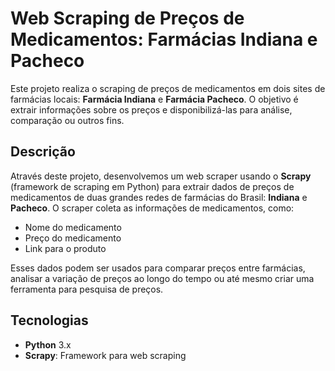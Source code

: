 # Web Scraping de Preços de Medicamentos: Farmácias Indiana e Pacheco

Este projeto realiza o scraping de preços de medicamentos em dois sites de farmácias locais: **Farmácia Indiana** e **Farmácia Pacheco**. O objetivo é extrair informações sobre os preços e disponibilizá-las para análise, comparação ou outros fins.

## Descrição

Através deste projeto, desenvolvemos um web scraper usando o **Scrapy** (framework de scraping em Python) para extrair dados de preços de medicamentos de duas grandes redes de farmácias do Brasil: **Indiana** e **Pacheco**. O scraper coleta as informações de medicamentos, como:

- Nome do medicamento
- Preço do medicamento
- Link para o produto

Esses dados podem ser usados para comparar preços entre farmácias, analisar a variação de preços ao longo do tempo ou até mesmo criar uma ferramenta para pesquisa de preços.

## Tecnologias

- **Python** 3.x
- **Scrapy**: Framework para web scraping

